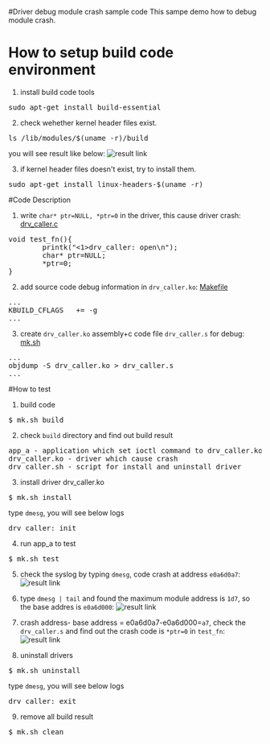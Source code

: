 #Driver debug module crash sample code
This sampe demo how to debug module crash.

# How to setup build code environment
1. install build code tools
<pre>
sudo apt-get install build-essential
</pre>
2. check wehether kernel header files exist.
<pre>
ls /lib/modules/$(uname -r)/build
</pre>
you will see result like below:
![result link](http://139.162.35.49/image/Linux-Programming/small_template_20160414.png)

3. if kernel header files doesn't exist, try to install them.
<pre>
sudo apt-get install linux-headers-$(uname -r)
</pre>

#Code Description
1. write `char* ptr=NULL, *ptr=0` in the driver, this cause driver crash: [drv_caller.c](https://github.com/ivan0124/Linux-programming/blob/master/driver_debug_module_crash/drv_src/drv_caller/drv_caller.c)
<pre>
void test_fn(){
        printk("<1>drv_caller: open\n");
        char* ptr=NULL;
        *ptr=0;
}
</pre>

2. add source code debug information in `drv_caller.ko`: [Makefile](https://github.com/ivan0124/Linux-programming/blob/master/driver_debug_module_crash/drv_src/drv_caller/Makefile)
<pre>
...
KBUILD_CFLAGS	+= -g
...
</pre>

3. create `drv_caller.ko` assembly+c code file `drv_caller.s` for debug: [mk.sh](https://github.com/ivan0124/Linux-programming/blob/master/driver_debug_module_crash/mk.sh)
<pre>
...
objdump -S drv_caller.ko > drv_caller.s
...
</pre>

#How to test
1. build code
<pre>$ mk.sh build</pre>
2. check `build` directory and find out build result 
<pre>
app_a - application which set ioctl command to drv_caller.ko
drv_caller.ko - driver which cause crash
drv_caller.sh - script for install and uninstall driver
</pre>
3. install driver drv_caller.ko
<pre>
$ mk.sh install
</pre>
type `dmesg`, you will see below logs
<pre>
drv_caller: init
</pre>

4. run app_a to test
<pre>$ mk.sh test </pre>

5. check the syslog by typing `dmesg`, code crash at address `e0a6d0a7`:
![result link](http://139.162.35.49/image/Linux-Programming/driver_debug_module_crash_20160418_3.png)

6. type `dmesg | tail` and found the maximum module address is `1d7`, so the base addres is `e0a6d000`:
![result link](http://139.162.35.49/image/Linux-Programming/driver_debug_module_crash_20160418_0.png)

7. crash address- base address = e0a6d0a7-e0a6d000=`a7`, check the `drv_caller.s` and find out the crash code is `*ptr=0` in `test_fn`:
![result link](http://139.162.35.49/image/Linux-Programming/driver_debug_module_crash_20160418_2.png)

8. uninstall drivers
<pre>
$ mk.sh uninstall
</pre>
type `dmesg`, you will see below logs
<pre>
drv_caller: exit
</pre>

9. remove all build result
<pre>
$ mk.sh clean
</pre>


